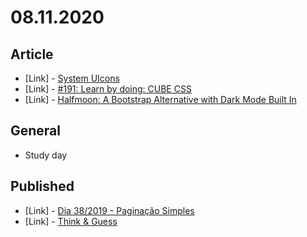 # 08.11.2020

## Article

- \[Link\] - [System UIcons](https://css-tricks.com/system-uicons/)
- \[Link\] - [#191: Learn by doing: CUBE CSS](https://css-tricks.com/video-screencasts/191-learn-by-doing-cube-css/)
- \[Link\] - [Halfmoon: A Bootstrap Alternative with Dark Mode Built In](https://css-tricks.com/halfmoon-a-bootstrap-alternative-with-dark-mode-built-in/)

## General

- Study day

## Published

- \[Link\] - [Dia 38/2019 - Paginação Simples](https://nerdcalistenico.com.br/hemersonvianna/artigos/daysofcode/2019/dia-38-paginacao-simples/)
- \[Link\] - [Think & Guess](https://nerdcalistenico.com.br/zamenhof/idiomas/ingles/diferenca/ingles-think-e-guess/)
